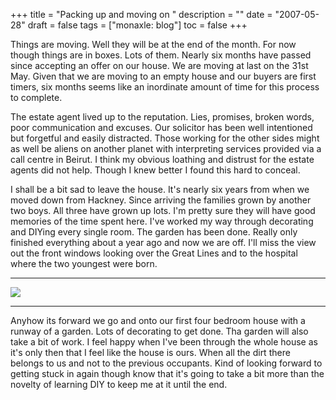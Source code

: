 +++
title = "Packing up and moving on "
description = ""
date = "2007-05-28"
draft = false
tags = ["monaxle: blog"]
toc = false
+++

Things are moving. Well they will be at the end of the month. For now though things are in boxes. Lots of them. Nearly six months have passed since accepting an offer on our house. We are moving at last on the 31st May. Given that we are moving to an empty house and our buyers are first timers, six months seems like an inordinate amount of time for this process to complete.

The estate agent lived up to the reputation. Lies, promises, broken words, poor communication and excuses. Our solicitor has been well intentioned but forgetful and easily distracted. Those working for the other sides might as well be aliens on another planet with interpreting services provided via a call centre in Beirut. I think my obvious loathing and distrust for the estate agents did not help. Though I knew better I found this hard to conceal.

I shall be a bit sad to leave the house. It's nearly six years from when we moved down from Hackney. Since arriving the families grown by another two boys. All three have grown up lots. I'm pretty sure they will have good memories of the time spent here. I've worked my way through decorating and DIYing every single room. The garden has been done. Really only finished everything about a year ago and now we are off. I'll miss the view out the front windows looking over the Great Lines and to the hospital where the two youngest were born.
***
<img style="display:block;margin:auto" src="https://i.ibb.co/Qj83GYPk/ingleview.jpg">

***

Anyhow its forward we go and onto our first four bedroom house with a runway of a garden. Lots of decorating to get done. Tha garden will also take a bit of work. I feel happy when I've been through the whole house as it's only then that I feel like the house is ours. When all the dirt there belongs to us and not to the previous occupants. Kind of looking forward to getting stuck in again though know that it's going to take a bit more than the novelty of learning DIY to keep me at it until the end.